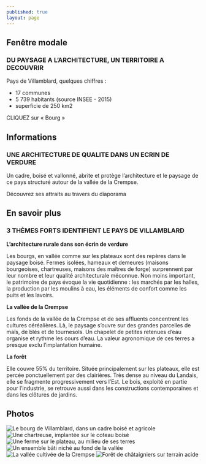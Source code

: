 ```yaml
---
published: true
layout: page
---
```




## Fenêtre modale

### DU PAYSAGE A L’ARCHITECTURE, UN TERRITOIRE A DECOUVRIR
Pays de Villamblard, quelques chiffres :

- 17 communes
- 5 739 habitants (source INSEE - 2015)
- superficie de 250 km2

CLIQUEZ sur « Bourg » 

## Informations

### UNE ARCHITECTURE DE QUALITE DANS UN ECRIN DE VERDURE

Un cadre, boisé et vallonné, abrite et protège l’architecture et le paysage de ce pays structuré autour de la vallée de la Crempse.

Découvrez ses attraits au travers du diaporama

## En savoir plus

### 3 THÈMES FORTS IDENTIFIENT LE PAYS DE VILLAMBLARD

**L’architecture rurale dans son écrin de verdure**

Les bourgs, en vallée comme sur les plateaux sont des repères dans le paysage boisé. Fermes isolées, hameaux et demeures (maisons bourgeoises, chartreuses, maisons des maîtres de forge) surprennent par leur nombre et leur qualité architecturale méconnue. 
Non moins important, le patrimoine de pays évoque la vie quotidienne : les marchés par les halles, la production par les moulins à eau, les éléments de confort comme les puits et les lavoirs.

**La vallée de la Crempse**

Les fonds de la vallée de la Crempse et de ses affluents concentrent les cultures céréalières. Là, le paysage s’ouvre sur des grandes parcelles de maïs, de blés et de tournesols. Un chapelet de petites retenues d’eau organise et rythme les cours d’eau. La valeur agronomique de ces terres a presque exclu l’implantation humaine. 

**La forêt**

Elle couvre 55% du territoire. Située principalement sur les plateaux, elle est percée ponctuellement par des clairières. Très dense au niveau du Landais, elle se fragmente progressivement vers l’Est. Le bois, exploité en partie pour l’industrie, se retrouve aussi dans les constructions contemporaines et dans les clôtures de jardins.

## Photos

![Le bourg de Villamblard, dans un cadre boisé et agricole]({{site.baseurl}}/data/images/5/portrait/05_PORTRAIT_01.jpg)
![Une chartreuse, implantée sur le coteau boisé]({{site.baseurl}}/data/images/5/portrait/05_PORTRAIT_02.jpg)
![Une ferme sur le plateau, au milieu de ses terres]({{site.baseurl}}/data/images/5/urbanisme/05_URBANISME_03.jpg)
![Un ensemble bâti niché au fond de la vallée]({{site.baseurl}}/data/images/5/portrait/05_PORTRAIT_04.jpg)
![La vallée cultivée de la Crempse]({{site.baseurl}}/data/images/5/portrait/05_PORTRAIT_05.jpg)
![Forêt de châtaigniers sur terrain acide]({{site.baseurl}}/data/images/5/portrait/05_PORTRAIT_06.jpg)


